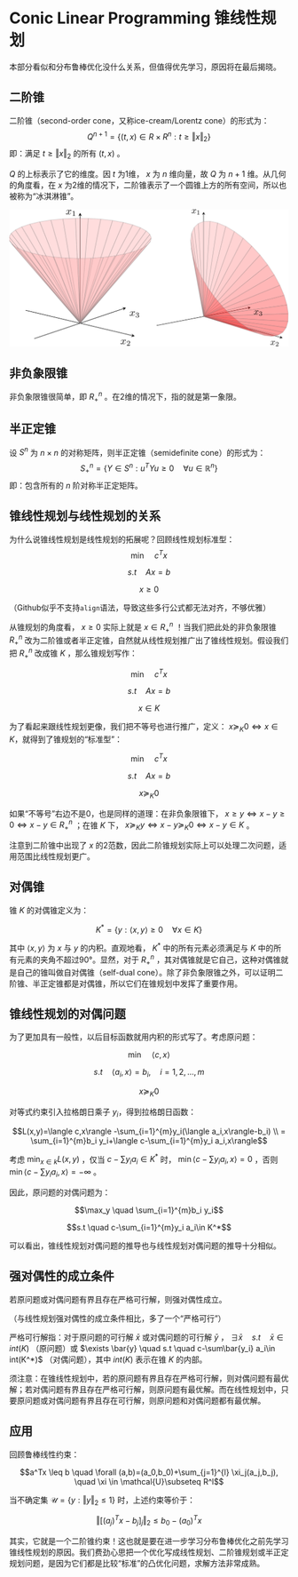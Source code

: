 # Conic Linear Programming 锥线性规划

本部分看似和分布鲁棒优化没什么关系，但值得优先学习，原因将在最后揭晓。

## 二阶锥

二阶锥（second-order cone，又称ice-cream/Lorentz cone）的形式为：
$$Q^{n+1}=\{(t,x)\in R \times R^n:t\geq \Vert x\Vert_2\}$$ 
即：满足 $t\geq \Vert x\Vert_2$ 的所有 $(t,x)$ 。

$Q$ 的上标表示了它的维度。因 $t$ 为1维， $x$ 为 $n$ 维向量，故 $Q$ 为 $n+1$ 维。从几何的角度看，在 $x$ 为2维的情况下，二阶锥表示了一个圆锥上方的所有空间，所以也被称为“冰淇淋锥”。

![img](assets/qcone.png)

## 非负象限锥

非负象限锥很简单，即 $R_+^n$ 。在2维的情况下，指的就是第一象限。

## 半正定锥

设 $S^n$ 为 $n\times n$ 的对称矩阵，则半正定锥（semidefinite cone）的形式为：
$$S_+^n=\{Y\in S^n:u^TYu\geq 0\quad \forall u\in \mathbb{R}^n \}$$ 
即：包含所有的 $n$ 阶对称半正定矩阵。

## 锥线性规划与线性规划的关系

为什么说锥线性规划是线性规划的拓展呢？回顾线性规划标准型：
$$\min \quad c^Tx$$

$$s.t \quad Ax=b$$

$$x\geq 0$$

（Github似乎不支持```align```语法，导致这些多行公式都无法对齐，不够优雅）

从锥规划的角度看， $x\geq0$ 实际上就是 $x\in R_+^n$ ！当我们把此处的非负象限锥 $R_+^n$ 改为二阶锥或者半正定锥，自然就从线性规划推广出了锥线性规划。假设我们把 $R_+^n$ 改成锥 $K$ ，那么锥规划写作：

$$\min \quad c^Tx$$

$$s.t \quad Ax=b$$

$$x\in K$$

为了看起来跟线性规划更像，我们把不等号也进行推广，定义： $x\succeq_K 0 \Leftrightarrow x\in K$，就得到了锥规划的“标准型”：

$$\min \quad c^Tx$$

$$s.t \quad Ax=b$$

$$x\succeq_K 0$$

如果“不等号”右边不是0，也是同样的道理：在非负象限锥下， $x\geq y \Leftrightarrow x-y\geq 0  \Leftrightarrow x-y\in R_+^n$ ；在锥 $K$ 下， $x\succeq_K y \Leftrightarrow x-y\succeq_K 0  \Leftrightarrow x-y\in K$ 。

注意到二阶锥中出现了 $x$ 的2范数，因此二阶锥规划实际上可以处理二次问题，适用范围比线性规划更广。

## 对偶锥

锥 $K$ 的对偶锥定义为：

$$K^*=\{y:\langle x,y\rangle\geq0 \quad \forall x\in K\}$$

其中 $\langle x,y\rangle$ 为 $x$ 与 $y$ 的内积。直观地看， $K^*$ 中的所有元素必须满足与 $K$ 中的所有元素的夹角不超过90°。显然，对于 $R_+^n$ ，其对偶锥就是它自己，这种对偶锥就是自己的锥叫做自对偶锥（self-dual cone）。除了非负象限锥之外，可以证明二阶锥、半正定锥都是对偶锥，所以它们在锥规划中发挥了重要作用。

## 锥线性规划的对偶问题

为了更加具有一般性，以后目标函数就用内积的形式写了。考虑原问题：

$$\min \quad \langle c,x\rangle$$

$$s.t \quad \langle a_i,x\rangle =b_i,\quad i=1,2,...,m$$

$$x\succeq_K 0$$

对等式约束引入拉格朗日乘子 $y_i$，得到拉格朗日函数： 

$$L(x,y)=\langle c,x\rangle -\sum_{i=1}^{m}y_i(\langle a_i,x\rangle-b_i) \\ = \sum_{i=1}^{m}b_i y_i+\langle c-\sum_{i=1}^{m}y_i a_i,x\rangle$$

考虑 $\min_{x\in k} L(x,y)$ ，仅当 $c-\sum y_i a_i\in K^*$ 时， $\min \langle c-\sum y_i a_i,x\rangle=0$ ，否则 $\min \langle c-\sum y_i a_i,x\rangle=-\infty$ 。

因此，原问题的对偶问题为：

$$\max_y \quad \sum_{i=1}^{m}b_i y_i$$

$$s.t \quad c-\sum_{i=1}^{m}y_i a_i\in K^*$$

可以看出，锥线性规划对偶问题的推导也与线性规划对偶问题的推导十分相似。

## 强对偶性的成立条件

若原问题或对偶问题有界且存在严格可行解，则强对偶性成立。

（与线性规划强对偶性的成立条件相比，多了一个“严格可行”）

严格可行解指：对于原问题的可行解 $\bar{x}$ 或对偶问题的可行解 $\bar{y}$ ， $\exists \bar{x} \quad s.t \quad \bar{x}\in int(K)$ （原问题）或 $\exists \bar{y} \quad s.t \quad c-\sum\bar{y_i} a_i\in int(K^*)$ （对偶问题），其中 $int(K)$ 表示在锥 $K$ 的内部。

须注意：在锥线性规划中，若的原问题有界且存在严格可行解，则对偶问题有最优解；若对偶问题有界且存在严格可行解，则原问题有最优解。而在线性规划中，只要原问题或对偶问题有界且存在可行解，则原问题和对偶问题都有最优解。

## 应用

回顾鲁棒线性约束：

$$a^Tx \leq b \quad \forall (a,b)=(a_0,b_0)+\sum_{j=1}^{l} \xi_j(a_j,b_j), \quad \xi \in \mathcal{U}\subseteq R^l$$

当不确定集 $\mathcal{U}=\{y:\Vert y \Vert_2 \leq1\}$ 时，上述约束等价于：

$$\Vert [(a_j)^Tx-b_j]_j\Vert_2 \leq b_0-(a_0)^Tx$$

其实，它就是一个二阶锥约束！这也就是要在进一步学习分布鲁棒优化之前先学习锥线性规划的原因。我们费劲心思把一个优化写成线性规划、二阶锥规划或半正定规划问题，是因为它们都是比较“标准”的凸优化问题，求解方法非常成熟。









